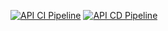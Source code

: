 [![API CI Pipeline](https://github.com/HzaRashid/Issue-Tracker/actions/workflows/ci-server.yml/badge.svg)](https://github.com/HzaRashid/Issue-Tracker/actions/workflows/ci-server.yml)
[![API CD Pipeline](https://github.com/HzaRashid/Issue-Tracker/actions/workflows/cd-server.yml/badge.svg?branch=main)](https://github.com/HzaRashid/Issue-Tracker/actions/workflows/cd-server.yml)
